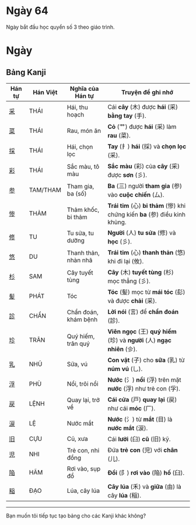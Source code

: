# Ngày 64

Ngày bắt đầu học quyển số 3 theo giáo trình.

# Ngày

## Bảng Kanji

| Hán tự | Hán Việt | Nghĩa của Hán tự | Truyện để ghi nhớ |
|---|---|---|---|
| [采](https://mazii.net/vi-VN/search/kanji/javi/%E9%87%87) | THÁI | Hái, thu hoạch | Cái **cây** (木) được **hái** (采) **bằng tay** (手). |
| [菜](https://mazii.net/vi-VN/search/kanji/javi/%E8%8F%9C) | THÁI | Rau, món ăn | **Cỏ** (艹) được **hái** (采) làm **rau** (菜). |
| [採](https://mazii.net/vi-VN/search/kanji/javi/%E6%8E%A1) | THÁI | Hái, chọn lọc | **Tay** (扌) **hái** (採) và **chọn lọc** (采). |
| [彩](https://mazii.net/vi-VN/search/kanji/javi/%E5%BD%A9) | THÁI | Sắc màu, tô màu | **Sắc màu** (彩) của **cây** (采) được **sơn** (彡). |
| [参](https://mazii.net/vi-VN/search/kanji/javi/%E5%8F%82) | TAM/THAM | Tham gia, ba (số) | **Ba** (三) người **tham gia** (参) vào **cuộc chiến** (厶). |
| [惨](https://mazii.net/vi-VN/search/kanji/javi/%E6%83%A8) | THẢM | Thảm khốc, bi thảm | **Trái tim** (心) **bi thảm** (惨) khi chứng kiến **ba** (参) điều kinh khủng. |
| [修](https://mazii.net/vi-VN/search/kanji/javi/%E4%BF%AE) | TU | Tu sửa, tu dưỡng | **Người** (人) **tu sửa** (修) và **học** (彡). |
| [悠](https://mazii.net/vi-VN/search/kanji/javi/%E6%82%A0) | DU | Thanh thản, nhàn nhã | **Trái tim** (心) **thanh thản** (悠) khi đi lại (攸). |
| [杉](https://mazii.net/vi-VN/search/kanji/javi/%E6%9D%89) | SAM | Cây tuyết tùng | **Cây** (木) **tuyết tùng** (杉) mọc thẳng (彡). |
| [髪](https://mazii.net/vi-VN/search/kanji/javi/%E9%AB%AA) | PHÁT | Tóc | **Tóc** (髪) mọc từ **mái tóc** (髟) và được **chải** (采). |
| [診](https://mazii.net/vi-VN/search/kanji/javi/%E8%A8%BA) | CHẨN | Chẩn đoán, khám bệnh | **Lời nói** (言) để **chẩn đoán** (診). |
| [珍](https://mazii.net/vi-VN/search/kanji/javi/%E7%8F%8D) | TRÂN | Quý hiếm, trân quý | **Viên ngọc** (王) **quý hiếm** (珍) và **người** (人) **ngạc nhiên** (㐱). |
| [乳](https://mazii.net/vi-VN/search/kanji/javi/%E4%B9%B3) | NHŨ | Sữa, vú | **Con vật** (子) cho **sữa** (乳) từ **núm vú** (乚). |
| [浮](https://mazii.net/vi-VN/search/kanji/javi/%E6%B5%AE) | PHÙ | Nổi, trôi nổi | **Nước** (氵) **nổi** (浮) trên mặt **nước** (浮) như trẻ con (孚). |
| [戻](https://mazii.net/vi-VN/search/kanji/javi/%E6%88%BB) | LỆNH | Quay lại, trở về | **Cái cửa** (戸) **quay lại** (戻) như cái **móc** (厂). |
| [涙](https://mazii.net/vi-VN/search/kanji/javi/%E6%B6%99) | LỆ | Nước mắt | **Nước** (氵) từ **mắt** (目) là **nước mắt** (涙). |
| [旧](https://mazii.net/vi-VN/search/kanji/javi/%E6%97%A7) | CỰU | Cũ, xưa | Cái **lưỡi** (臼) **cũ** (旧) kỹ. |
| [児](https://mazii.net/vi-VN/search/kanji/javi/%E5%85%90) | NHI | Trẻ con, nhi đồng | Đứa **trẻ con** (児) với **chân** (儿). |
| [陥](https://mazii.net/vi-VN/search/kanji/javi/%E9%99%A5) | HÃM | Rơi vào, sụp đổ | **Đồi** (阝) **rơi vào** (陥) **hố** (臼). |
| [稲](https://mazii.net/vi-VN/search/kanji/javi/%E7%A8%B2) | ĐẠO | Lúa, cây lúa | **Cây lúa** (禾) và **giữa** (由) là cây **lúa** (稲). |

-----

Bạn muốn tôi tiếp tục tạo bảng cho các Kanji khác không?